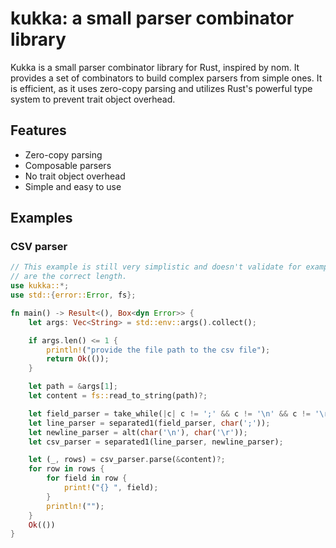 # kukka: a small parser combinator library

Kukka is a small parser combinator library for Rust, inspired by nom. It provides a set of combinators to build complex parsers from simple ones. It is efficient, as it uses zero-copy parsing and utilizes Rust's powerful type system to prevent trait object overhead.

## Features

- Zero-copy parsing
- Composable parsers
- No trait object overhead
- Simple and easy to use

## Examples

### CSV parser

```rust
// This example is still very simplistic and doesn't validate for example that the lines
// are the correct length.
use kukka::*;
use std::{error::Error, fs};

fn main() -> Result<(), Box<dyn Error>> {
    let args: Vec<String> = std::env::args().collect();

    if args.len() <= 1 {
        println!("provide the file path to the csv file");
        return Ok(());
    }

    let path = &args[1];
    let content = fs::read_to_string(path)?;

    let field_parser = take_while(|c| c != ';' && c != '\n' && c != '\r');
    let line_parser = separated1(field_parser, char(';'));
    let newline_parser = alt(char('\n'), char('\r'));
    let csv_parser = separated1(line_parser, newline_parser);

    let (_, rows) = csv_parser.parse(&content)?;
    for row in rows {
        for field in row {
            print!("{} ", field);
        }
        println!("");
    }
    Ok(())
}
```
